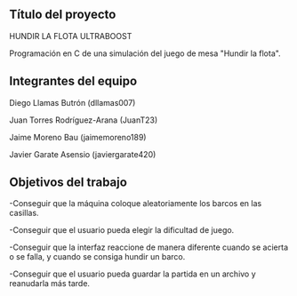 ## Título del proyecto 

HUNDIR LA FLOTA ULTRABOOST

Programación en C de una simulación del juego de mesa "Hundir la flota".

## Integrantes del equipo

Diego Llamas Butrón (dllamas007)

Juan Torres Rodríguez-Arana (JuanT23)

Jaime Moreno Bau (jaimemoreno189)

Javier Garate Asensio (javiergarate420)

## Objetivos del trabajo

-Conseguir que la máquina coloque aleatoriamente los barcos en las casillas.

-Conseguir que el usuario pueda elegir la dificultad de juego.

-Conseguir que la interfaz reaccione de manera diferente cuando se acierta o se falla, y cuando se consiga hundir un barco.

-Conseguir que el usuario pueda guardar la partida en un archivo y reanudarla más tarde.


